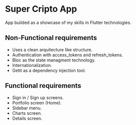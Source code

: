 # Super Cripto App

App builded as a showcase of my skills in Flutter technologies.

## Non-Functional requirements

* Uses a clean arquitecture like structure.
* Authentication with access_tokens and refresh_tokens.
* Bloc as the state managment technology.
* Internationalization.
* Getit as a dependency injection tool.

## Functional requirements

* Sign in / Sign up screens.
* Portfolio screen (Home).
* Sidebar menu.
* Charts screen.
* Details screen.
